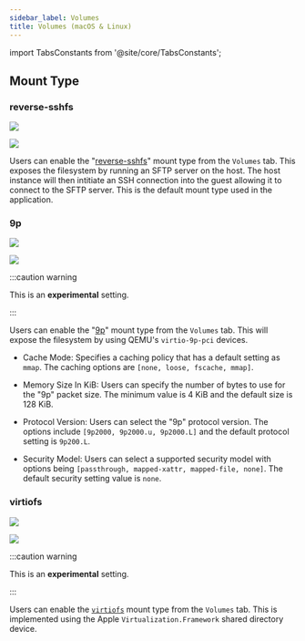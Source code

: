 ```yaml
---
sidebar_label: Volumes
title: Volumes (macOS & Linux)
---
```


<head>
  <link rel="canonical" href="https://docs.rancherdesktop.io/ui/preferences/virtual-machine/volumes"/>
</head>

import TabsConstants from '@site/core/TabsConstants';

## Mount Type

### reverse-sshfs

<Tabs groupId="os">
<TabItem value="macOS">

![](rd-versioned-asset://preferences/macOS_virtualMachine_tabVolumes.png)

</TabItem>
<TabItem value="Linux">

![](rd-versioned-asset://preferences/Linux_virtualMachine_tabVolumes.png)

</TabItem>
</Tabs>

Users can enable the "[reverse-sshfs](https://github.com/lima-vm/lima/blob/master/docs/mount.md#reverse-sshfs)" mount type from the `Volumes` tab. This exposes the filesystem by running an SFTP server on the host. The host instance will then intitiate an SSH connection into the guest allowing it to connect to the SFTP server. This is the default mount type used in the application.

### 9p

<Tabs groupId="os">
<TabItem value="macOS">

![](rd-versioned-asset://preferences/macOS_virtualMachine_tabVolumes_9P.png)

</TabItem>
<TabItem value="Linux">

![](rd-versioned-asset://preferences/Linux_virtualMachine_tabVolumes_9P.png)

</TabItem>
</Tabs>

:::caution warning

This is an **experimental** setting.

:::

Users can enable the "[9p](https://www.kernel.org/doc/Documentation/filesystems/9p.txt)" mount type from the `Volumes` tab. This will expose the filesystem by using QEMU's `virtio-9p-pci` devices.

* Cache Mode:
Specifies a caching policy that has a default setting as `mmap`. The caching options are `[none, loose, fscache, mmap]`.

* Memory Size In KiB:
Users can specify the number of bytes to use for the "9p" packet size. The minimum value is 4 KiB and the default size is 128 KiB.

* Protocol Version:
Users can select the "9p" protocol version. The options include `[9p2000, 9p2000.u, 9p2000.L]` and the default protocol setting is `9p200.L`.

* Security Model:
Users can select a supported security model with options being `[passthrough, mapped-xattr, mapped-file, none]`. The default security setting value is `none`.

### virtiofs

<Tabs groupId="os">
<TabItem value="macOS">

![](rd-versioned-asset://preferences/macOS_virtualMachine_tabVolumes.png)

</TabItem>
<TabItem value="Linux">

![](rd-versioned-asset://preferences/Linux_virtualMachine_tabVolumes.png)

</TabItem>
</Tabs>

:::caution warning

This is an **experimental** setting.

:::

Users can enable the [`virtiofs`](https://virtio-fs.gitlab.io/) mount type from the `Volumes` tab. This is implemented using the Apple `Virtualization.Framework` shared directory device.
